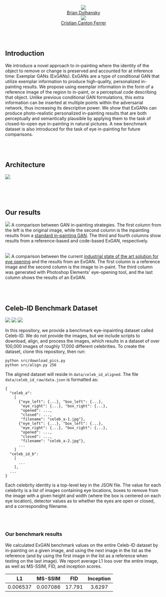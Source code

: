  <div class="banner_img center">
<div style="background-image:url('https://raw.githubusercontent.com/bdol/exemplar_gans/master/img/celeb_banner.png'); ?>);"></div>
</div>


<br><br>
<div style="text-align:center">
<div class="author">
    <a href="http://briandolhansky.com" target="_blank">
      <div class="authorphoto"><img src="https://static1.squarespace.com/static/51d342a0e4b0290bcc56387d/t/5a25a353e2c48393e585aae9/1512416083021/me.jpg"></div>
      <div>Brian Dolhansky</div>
    </a>
</div>
<div class="author">
    <a href="https://cristiancanton.github.io/)" target="_blank">
      <div class="authorphoto"><img src="https://raw.githubusercontent.com/bdol/exemplar_gans/master/img/CristianCara315x315.jpg"></div>
      <div>Cristian Canton Ferrer</div>
    </a>
</div>
</div>


<br><br>
## Introduction

We introduce a novel approach to in-painting where the identity of the object to remove or change is preserved and accounted for at inference time: Exemplar GANs (ExGANs). ExGANs are a type of conditional GAN that utilize exemplar information to produce high-quality, personalized in-painting results. We propose using exemplar information in the form of a reference image of the region to in-paint, or a perceptual code describing that object. Unlike previous conditional GAN formulations, this extra information can be inserted at multiple points within the adversarial network, thus increasing its descriptive power. We show that ExGANs can produce photo-realistic personalized in-painting results that are both perceptually and semantically plausible by applying them to the task of closed-to-open eye in-painting in natural pictures. A new benchmark dataset is also introduced for the task of eye in-painting for future comparisons.

<br><br>
## Architecture
![](img/arch.png)

<br><br><br>
## Our results
![](img/m_compare.png)
A comparison between GAN in-painting strategies. The first column from the left is the original image, while the second column is the inpainting results from a [standard in-painting GAN](http://hi.cs.waseda.ac.jp/~iizuka/projects/completion/en/). The third and fourth columns show results from a reference-based and code-based ExGAN, respectively.
<br><br>

![](img/ours_v_patch_full.png)
A comparison between the current [industrial state of the art solution for eye opening](https://www.google.com/search?q=photoshop+elements) and the results from an ExGAN. The first column is a reference image and the second column is the image to in-paint. The third column was generated with Photoshop Elements' eye-opening tool, and the last column shows the results of an ExGAN.

<br><br>
## Celeb-ID Benchmark Dataset

![](img/celeb_id_2.jpg) ![](img/celeb_id_3.jpg) ![](img/celeb_id_4.jpg)

In this repository, we provide a benchmark eye-inpainting dataset called Celeb-ID. We do not provide the images, but we include scripts to download, align, and process the images, which results in a dataset of over 100,000 images of roughly 17,000 different celebrities. To create the dataset, clone this repository, then run:

```
python src/download_pics.py
python src/align.py 256
```

The aligned dataset will reside in `data/celeb_id_aligned`. The file `data/celeb_id_raw/data.json` is formatted as:

```
{
  "celeb_a":
    [
      {"eye_left": {...}, "box_left": {...}, 
       "eye_right": {...}, "box_right": {...}, 
       "opened": ..., 
       "closed": ..., 
       "filename": "celeb_a-1.jpg"},
      {"eye_left": {...}, "box_left": {...}, 
       "eye_right": {...}, "box_right": {...}, 
       "opened": ..., 
       "closed": ..., 
       "filename": "celeb_a-2.jpg"},
      ...
    ]
  "celeb_id_b":
    [
      ...
    ],
  ...
}

```

Each celebrity identity is a top-level key in the JSON file. The value for each celebrity is a list of images containing eye locations, boxes to remove from the image with a given height and width (where the box is centered on each eye location), detector values as to whether the eyes are open or closed, and a corresponding filename.

<br><br>
### Our benchmark results
We calculated ExGAN benchmark values on the entire Celeb-ID dataset by in-painting on a given image, and using the next image in the list as the reference (and by using the first image in the list as a reference when testing on the last image). We report average L1 loss over the entire image, as well as MS-SSIM, FID, and inception scores.

| L1 | MS-SSIM | FID | Inception |
|:---:|:---:|:---:|:---:|
|0.006537| 0.007086 | 17.791 | 3.6297 |
